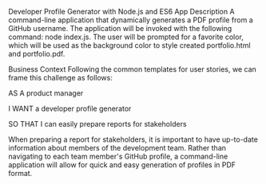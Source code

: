 Developer Profile Generator with Node.js and ES6
App Description
A command-line application that dynamically generates a PDF profile from a GitHub username. The application will be invoked with the following command: node index.js. The user will be prompted for a favorite color, which will be used as the background color to style created portfolio.html and portfolio.pdf.

Business Context
Following the common templates for user stories, we can frame this challenge as follows:

AS A product manager

I WANT a developer profile generator

SO THAT I can easily prepare reports for stakeholders

When preparing a report for stakeholders, it is important to have up-to-date information about members of the development team. Rather than navigating to each team member's GitHub profile, a command-line application will allow for quick and easy generation of profiles in PDF format.
